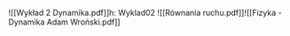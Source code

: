 ![[Wykład 2 Dynamika.pdf]]h: Wyklad02
![[Równania ruchu.pdf]]![[Fizyka - Dynamika Adam Wroński.pdf]]
